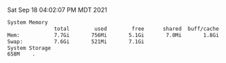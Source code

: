 Sat Sep 18 04:02:07 PM MDT 2021
```bash
System Memory
               total        used        free      shared  buff/cache   available
Mem:           7.7Gi       756Mi       5.1Gi       7.0Mi       1.8Gi       6.6Gi
Swap:          7.6Gi       521Mi       7.1Gi
System Storage
658M	.
```
